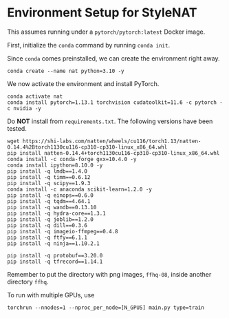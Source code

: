 # Environment Setup for StyleNAT

This assumes running under a `pytorch/pytorch:latest` Docker image.

First, initialize the `conda` command by running `conda init`.

Since `conda` comes preinstalled, we can create the environment right away.

```
conda create --name nat python=3.10 -y
```

We now activate the environment and install PyTorch.

```
conda activate nat
conda install pytorch=1.13.1 torchvision cudatoolkit=11.6 -c pytorch -c nvidia -y
```

Do **NOT** install from `requirements.txt`. The following versions have been tested.

```
wget https://shi-labs.com/natten/wheels/cu116/torch1.13/natten-0.14.4%2Btorch1130cu116-cp310-cp310-linux_x86_64.whl
pip install natten-0.14.4+torch1130cu116-cp310-cp310-linux_x86_64.whl
conda install -c conda-forge gxx=10.4.0 -y
conda install ipython=8.10.0 -y
pip install -q lmdb==1.4.0
pip install -q timm==0.6.12
pip install -q scipy==1.9.3
conda install -c anaconda scikit-learn=1.2.0 -y
pip install -q einops==0.6.0
pip install -q tqdm==4.64.1
pip install -q wandb==0.13.10
pip install -q hydra-core==1.3.1
pip install -q joblib==1.2.0
pip install -q dill==0.3.6
pip install -q imageio-ffmpeg==0.4.8
pip install -q ftfy==6.1.1
pip install -q ninja==1.10.2.1

pip install -q protobuf==3.20.0
pip install -q tfrecord==1.14.1
```

Remember to put the directory with png images, `ffhq-08`, inside another directory `ffhq`.

To run with multiple GPUs, use
```
torchrun --nnodes=1 --nproc_per_node=[N_GPUS] main.py type=train
```
